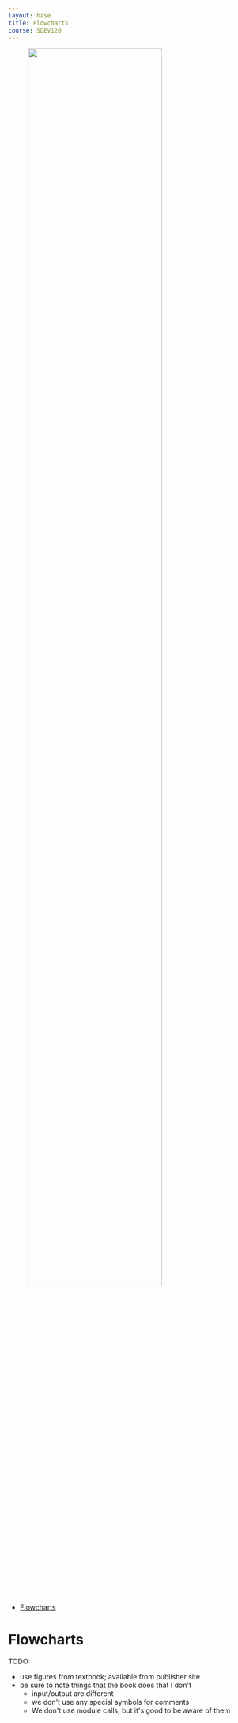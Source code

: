 ```yaml
---
layout: base
title: Flowcharts
course: SDEV120
---
```


<figure>
    <span>
        <img src="https://imgs.xkcd.com/comics/flow_charts.png" style="width: 80%;">
    </span>
</figure>

- [Flowcharts](#flowcharts)

# Flowcharts

TODO:

- use figures from textbook; available from publisher site
- be sure to note things that the book does that I don't
  - input/output are different
  - we don't use any special symbols for comments
  - We don't use module calls, but it's good to be aware of them
